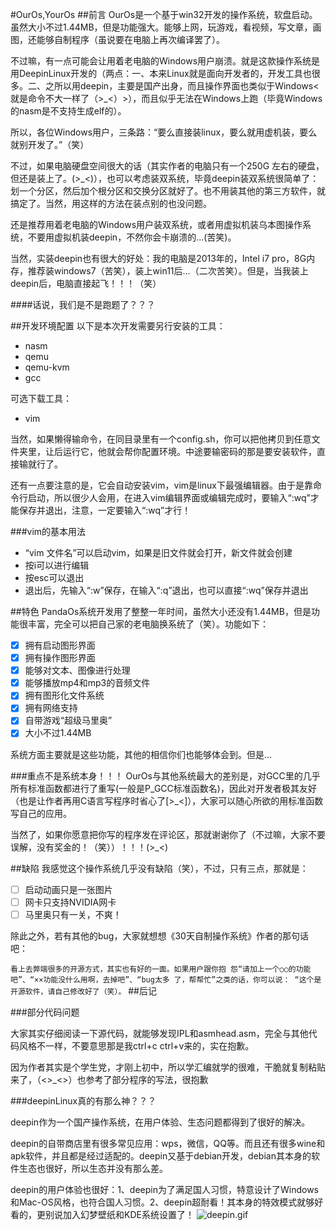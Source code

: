 #OurOs,YourOs
##前言
OurOs是一个基于win32开发的操作系统，软盘启动。虽然大小不过1.44MB，但是功能强大。能够上网，玩游戏，看视频，写文章，画图，还能够自制程序（虽说要在电脑上再次编译罢了）。

不过嘛，有一点可能会让用着老电脑的Windows用户崩溃。就是这款操作系统是用DeepinLinux开发的（两点：一、本来Linux就是面向开发者的，开发工具也很多。二、之所以用deepin，主要是国产出身，而且操作界面也类似于Windows<就是命令不大一样了（>_<）>），而且似乎无法在Windows上跑（毕竟Windows的nasm是不支持生成elf的）。

所以，各位Windows用户，三条路：“要么直接装linux，要么就用虚机装，要么就别开发了。”（笑）

不过，如果电脑硬盘空间很大的话（其实作者的电脑只有一个250G
左右的硬盘，但还是装上了。(>_<)），也可以考虑装双系统，毕竟deepin装双系统很简单了：划一个分区，然后加个根分区和交换分区就好了。也不用装其他的第三方软件，就搞定了。当然，用这样的方法在装点别的也没问题。

还是推荐用着老电脑的Windows用户装双系统，或者用虚拟机装乌本图操作系统，不要用虚拟机装deepin，不然你会卡崩溃的...(苦笑)。

当然，实装deepin也有很大的好处：我的电脑是2013年的，Intel i7 pro，8G内存，推荐装windows7（苦笑），装上win11后...（二次苦笑）。但是，当我装上deepin后，电脑直接起飞！！！（笑）

####话说，我们是不是跑题了？？？

##开发环境配置
以下是本次开发需要另行安装的工具：

- nasm
- qemu
- qemu-kvm
- gcc

可选下载工具：

- vim

当然，如果懒得输命令，在同目录里有一个config.sh，你可以把他拷贝到任意文件夹里，让后运行它，他就会帮你配置环境。中途要输密码的那是要安装软件，直接输就行了。

还有一点要注意的是，它会自动安装vim，vim是linux下最强编辑器。由于是靠命令行启动，所以很少人会用，在进入vim编辑界面或编辑完成时，要输入“:wq”才能保存并退出，注意，一定要输入“:wq”才行！

###vim的基本用法
- “vim 文件名”可以启动vim，如果是旧文件就会打开，新文件就会创建
- 按i可以进行编辑
- 按esc可以退出
- 退出后，先输入“:w”保存，在输入“:q”退出，也可以直接“:wq”保存并退出

##特色
PandaOs系统开发用了整整一年时间，虽然大小还没有1.44MB，但是功能很丰富，完全可以把自己家的老电脑换系统了（笑）。功能如下：

- [x] 拥有启动图形界面
- [X] 拥有操作图形界面
- [X] 能够对文本、图像进行处理
- [X] 能够播放mp4和mp3的音频文件
- [X] 拥有图形化文件系统
- [X] 拥有网络支持
- [X] 自带游戏“超级马里奥”
- [X] 大小不过1.44MB

系统方面主要就是这些功能，其他的相信你们也能够体会到。但是...

###重点不是系统本身！！！
OurOs与其他系统最大的差别是，对GCC里的几乎所有标准函数都进行了重写(一般是P_GCC标准函数名)，因此对开发者极其友好（也是让作者再用C语言写程序时省心了[>_<]），大家可以随心所欲的用标准函数写自己的应用。

当然了，如果你愿意把你写的程序发在评论区，那就谢谢你了（不过嘛，大家不要误解，没有奖金的！（笑））！！！(>_<)

##缺陷
我感觉这个操作系统几乎没有缺陷（笑），不过，只有三点，那就是：
- [ ] 启动动画只是一张图片
- [ ] 网卡只支持NVIDIA网卡
- [ ] 马里奥只有一关，不爽！
  
除此之外，若有其他的bug，大家就想想《30天自制操作系统》作者的那句话吧：

`
看上去弊端很多的开源方式，其实也有好的一面。如果用户跟你抱 怨“请加上一个○○的功能吧”、“××功能没什么用啊，去掉吧”、“bug太多 了，帮帮忙”之类的话，你可以说： “这个是开源软件，请自己修改好了（笑）。
`
##后记

###部分代码问题

大家其实仔细阅读一下源代码，就能够发现IPL和asmhead.asm，完全与其他代码风格不一样，不要意思那是我ctrl+c ctrl+v来的，实在抱歉。

因为作者其实是个学生党，才刚上初中，所以学汇编就学的很难，干脆就复制粘贴来了，（<>_<>）也参考了部分程序的写法，很抱歉

###deepinLinux真的有那么神？？？

deepin作为一个国产操作系统，在用户体验、生态问题都得到了很好的解决。

deepin的自带商店里有很多常见应用：wps，微信，QQ等。而且还有很多wine和apk软件，并且都是经过适配的。deepin又基于debian开发，debian其本身的软件生态也很好，所以生态并没有那么差。

deepin的用户体验也很好：1、deepin为了满足国人习惯，特意设计了Windows和Mac-OS风格，也符合国人习惯。2、deepin超耐看！其本身的特效模式就够好看的，更别说加入幻梦壁纸和KDE系统设置了！
![deepin.gif](![avatar](deepin.gif))
